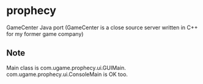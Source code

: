 # prophecy
GameCenter Java port (GameCenter is a close source server written in C++ for my former game company)

## Note    
Main class is com.ugame.prophecy.ui.GUIMain.    
com.ugame.prophecy.ui.ConsoleMain is OK too.  
